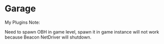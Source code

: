 # Garage
My Plugins
Note:

Need to spawn OBH in game level, spawn it in game instance will not work because Beacon NetDriver will shutdown.
